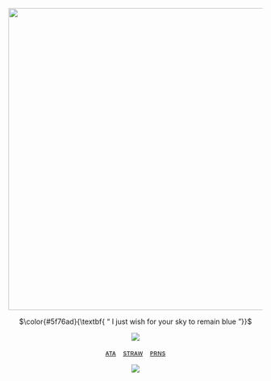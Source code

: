 <p align="center">
<img src="https://file.garden/aPvAQU9PkXWKuMWE/Untitled220_20251024185145.png" data-canonical-src="(https://file.garden/aPvAQU9PkXWKuMWE/Untitled220_20251024185145.png)"width="700" height="600">
</p>
  
  <p align="center">   
$\color{#5f76ad}{\textbf{ “ I just wish for your sky to remain blue ”}}$
</p>

<p align="center">
<img src="https://file.garden/aPvAQU9PkXWKuMWE/image41.png" data-canonical-src="(https://file.garden/aPvAQU9PkXWKuMWE/image41.png)"
</p>

<div align="center">
  
[ᴀᴛᴀ](https://aozoranomemory.atabook.org/)
⠀[sᴛʀᴀᴡ](https://aozora-no-memory.straw.page/)
⠀[ᴘʀɴs](https://en.pronouns.page/@AozoraNoMemory)



<p align="center">
<img src="https://file.garden/aPvAQU9PkXWKuMWE/cinnamoroll-6.webp" data-canonical-src="(https://file.garden/aPvAQU9PkXWKuMWE/cinnamoroll-6.webp)"
</p>
